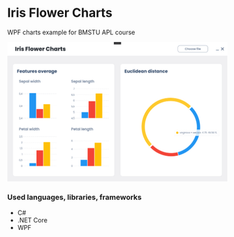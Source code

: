 # Iris Flower Charts

WPF charts example for BMSTU APL course

![mainwindow screenshot](https://raw.githubusercontent.com/usual-one/iris-flower-charts/main/docs/img/mainwindow.png)

### Used languages, libraries, frameworks
- C#
- .NET Core
- WPF
